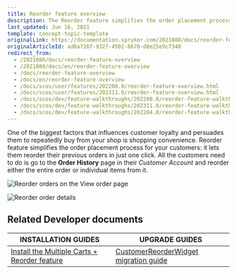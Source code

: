 ```yaml
---
title: Reorder feature overview
description: The Reorder feature simplifies the order placement process for your customers- it lets them reorder their previous orders in just one click.
last_updated: Jun 16, 2021
template: concept-topic-template
originalLink: https://documentation.spryker.com/2021080/docs/reorder-feature-overview
originalArticleId: ad6a726f-9327-4502-8670-d8e25e9c7340
redirect_from:
  - /2021080/docs/reorder-feature-overview
  - /2021080/docs/en/reorder-feature-overview
  - /docs/reorder-feature-overview
  - /docs/en/reorder-feature-overview
  - /docs/scos/user/features/202200.0/reorder-feature-overview.html
  - /docs/scos/user/features/202311.0/reorder-feature-overview.html
  - /docs/scos/dev/feature-walkthroughs/202200.0/reorder-feature-walkthrough.html  
  - /docs/scos/dev/feature-walkthroughs/202311.0/reorder-feature-walkthrough.html  
  - /docs/scos/dev/feature-walkthroughs/202204.0/reorder-feature-walkthrough.html
---
```


One of the biggest factors that influences customer loyalty and persuades them to repeatedly buy from your shop is shopping convenience. Reorder feature simplifies the order placement process for your customers: it lets them reorder their previous orders in just one click. All the customers need to do is go to the **Order History** page in their _Customer Account_ and reorder either the entire order or individual items from it.

![Reorder orders on the View order page](https://spryker.s3.eu-central-1.amazonaws.com/docs/Features/Order+Management/Reorder/reorder_view_orders.png)

![Reorder order details](https://spryker.s3.eu-central-1.amazonaws.com/docs/Features/Order+Management/Reorder/reorder_order_details.png)

## Related Developer documents

| INSTALLATION GUIDES | UPGRADE GUIDES|
|---------|---------|
| [Install the Multiple Carts + Reorder feature](/docs/pbc/all/cart-and-checkout/{{page.version}}/base-shop/install-and-upgrade/install-features/install-the-multiple-carts-reorder-feature.html) | [CustomerReorderWidget migration guide](/docs/pbc/all/customer-relationship-management/{{page.version}}/base-shop/install-and-upgrade/upgrade-modules/upgrade-the-customerreorderwidget-module.html)  |
